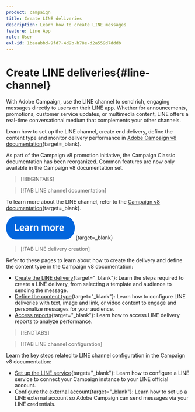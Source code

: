 ```yaml
---
product: campaign
title: Create LINE deliveries
description: Learn how to create LINE messages
feature: Line App
role: User
exl-id: 1baaabbd-9fd7-4d9b-b78e-d2a559d7dddb
---
```

# Create LINE deliveries{#line-channel}

With Adobe Campaign, use the LINE channel to send rich, engaging messages directly to users on their LINE app. Whether for announcements, promotions, customer service updates, or multimedia content, LINE offers a real-time conversational medium that complements your other channels. 

Learn how to set up the LINE channel, create end delivery, define the content type and monitor delivery performance in [Adobe Campaign v8 documentation](https://experienceleague.adobe.com/en/docs/campaign/campaign-v8/send/line.md){target=_blank}.

As part of the Campaign v8 promotion initiative, the Campaign Classic documentation has been reorganized. Common features are now only available in the Campaign v8 documentation set.

>[!BEGINTABS]

>[!TAB LINE channel documentation] 

To learn more about the LINE channel, refer to the [Campaign v8 documentation](https://experienceleague.adobe.com/en/docs/campaign/campaign-v8/send/line.html){target=_blank}.


[![image](../../assets/do-not-localize/learn-more-button.svg)](https://experienceleague.adobe.com/en/docs/campaign/campaign-v8/send/emails/email){target=_blank}


>[!TAB LINE delivery creation]

Refer to these pages to learn about how to create the delivery and define the content type in the Campaign v8 documentation:

* [Create the LINE delivery](https://experienceleague.adobe.com/en/docs/campaign/campaign-v8/send/line.md#creating-the-delivery){target="_blank"}: Learn the steps required to create a LINE delivery, from selecting a template and audience to sending the message.
* [Define the content type](https://experienceleague.adobe.com/en/docs/campaign/campaign-v8/send/line.md#defining-the-content){target="_blank"}: Learn how to configure LINE deliveries with text, image and link, or video content to engage and personalize messages for your audience.
* [Access reports](https://experienceleague.adobe.com/en/docs/campaign/campaign-v8/send/line.md#accessing-reports){target="_blank"}: Learn how to access LINE delivery reports to analyze performance.


>[!ENDTABS]



>[!TAB LINE channel configuration]

Learn the key steps related to LINE channel configuration in the Campaign v8 documentation:

* [Set up the LINE service](https://experienceleague.adobe.com/en/docs/campaign/campaign-v8/send/line.md#configure-line-service){target="_blank"}: Learn how to configure a LINE service to connect your Campaign instance to your LINE official account.
* [Configure the external account](https://experienceleague.adobe.com/en/docs/campaign/campaign-v8/send/line.md#configure-line-external){target="_blank"}: Learn how to set up a LINE external account so Adobe Campaign can send messages via your LINE credentials.

